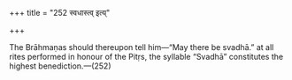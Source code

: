 +++
title = "252 स्वधास्त्व् इत्य्"

+++

The Brāhmaṇas should thereupon tell him—“May there be svadhā.” at all rites performed in honour of the Pitṛs, the syllable “Svadhā” constitutes the highest benediction.—(252)